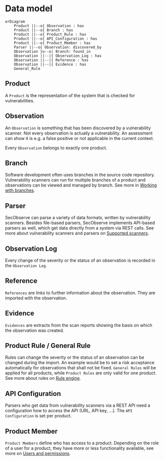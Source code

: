 # Data model

``` mermaid
erDiagram
    Product ||--o{ Observation : has
    Product ||--o{ Branch : has
    Product ||--o{ Product_Rule : has
    Product ||--o{ API_Configuration : has
    Product ||--o{ Product_Member : has
    Parser ||--o{ Observation: discovered_by
    Observation }o--o| Branch: found_in
    Observation ||--|{ Observation_Log : has
    Observation ||--|{ Reference : has
    Observation ||--|{ Evidence : has
    General_Rule
```

## Product

A `Product` is the representation of the system that is checked for vulnerabilities.

## Observation

An `Observation` is something that has been discovered by a vulnerability scanner. Not every observation is actually a vulnerability. An assessment can show it is e.g. a false positive or not applicable in the current context.

Every `Observation` belongs to exactly one product.

## Branch

Software development often uses branches in the source code repository. Vulnerability scanners can run for multiple branches of a product and observations can be viewed and managed by branch. See more in [Working with branches](../usage/branches.md).

## Parser

SecObserve can parse a variety of data formats, written by vulnerability scanners. Besides file-based parsers, SecObserve implements API-based parsers as well, which get data directly from a system via REST calls. See more about vulnerability scanners and parsers on [Supported scanners](../usage/supported_scanners.md).

## Observation Log

Every change of the severity or the status of an observation is recorded in the `Observation Log`.

## Reference

`References` are links to further information about the observation. They are imported with the observation.

## Evidence

`Evidences` are extracts from the scan reports showing the basis on which the observation was created.

## Product Rule / General Rule

Rules can change the severity or the status of an observation can be changed during the import. An example would be to set a risk acceptance automatically for observations that shall not be fixed. `General Rules` will be applied for all products, while `Product Rules` are only valid for one product. See more about rules on [Rule engine](../usage/rule_engine.md).

## API Configuration

Parsers who get data from vulnerability scanners via a REST API need a configuration how to access the API (URL, API key, ...). The `API Configuration` is set per product.

## Product Member

`Product Members` define who has access to a product. Depending on the role of a user for a product, they have more or less functionality available, see more on [Users and permissions](../usage/users_permissions.md).
